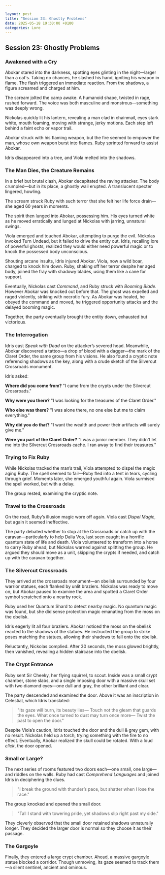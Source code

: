 ```yaml
---

layout: post
title: "Session 23: Ghostly Problems"
date: 2025-05-18 19:30:00 +0100
categories: Lore
---
```


## **Session 23: Ghostly Problems**

### Awakened with a Cry

Abokar stared into the darkness, spotting eyes glinting in the night—larger than a cat's. Taking no chances, he slashed his hand, igniting his weapon in flame. The flash triggered an immediate reaction. From the shadows, a figure screamed and charged at him.

The scream jolted the camp awake. A humanoid shape, twisted in rage, rushed forward. The voice was both masculine and monstrous—something was deeply wrong.

Nickolas quickly lit his lantern, revealing a man clad in chainmail, eyes stark white, mouth foaming, moving with strange, jerky motions. Each step left behind a faint echo or vapor trail.

Abokar struck with his flaming weapon, but the fire seemed to empower the man, whose own weapon burst into flames. Ruby sprinted forward to assist Abokar.

Idris disappeared into a tree, and Viola melted into the shadows.

### The Man Dies, the Creature Remains

In a brief but brutal clash, Abokar decapitated the raving attacker. The body crumpled—but in its place, a ghostly wail erupted. A translucent specter lingered, howling.

The scream struck Ruby with such terror that she felt her life force drain—she aged 60 years in moments.

The spirit then lunged into Abokar, possessing him. His eyes turned white as he moved erratically and lunged at Nickolas with jarring, unnatural swings.

Viola emerged and touched Abokar, attempting to purge the evil. Nickolas invoked Turn Undead, but it failed to drive the entity out. Idris, recalling lore of powerful ghosts, realized they would either need powerful magic or to knock the possessed body unconscious.

Shouting arcane insults, Idris injured Abokar. Viola, now a wild boar, charged to knock him down. Ruby, shaking off her terror despite her aged body, joined the fray with shadowy blades, using them like a cane for support.

Eventually, Nickolas cast *Command*, and Ruby struck with *Booming Blade*. However Abokar was knocked out before that. The ghost was expelled and raged violently, striking with necrotic fury. As Abokar was healed, he obeyed the command and moved, he triggered opportunity attacks and the delayed booming magic. 

Together, the party eventually brought the entity down, exhausted but victorious.

### The Interrogation

Idris cast *Speak with Dead* on the attacker’s severed head. Meanwhile, Abokar discovered a tattoo—a drop of blood with a dagger—the mark of the Claret Order, the same group from his visions. He also found a cryptic note referencing shadows as the key, along with a crude sketch of the Silvercut Crossroads monument.

Idris asked:

**Where did you come from?**
"I came from the crypts under the Silvercut Crossroads."

**Why were you there?**
"I was looking for the treasures of the Claret Order."

**Who else was there?**
"I was alone there, no one else but me to claim everything."

**Why did you do that?**
"I want the wealth and power their artifacts will surely give me."

**Were you part of the Claret Order?**
"I was a junior member. They didn't let me into the Silvercut Crossroads cache. I ran away to find their treasures."

### Trying to Fix Ruby

While Nickolas tracked the man’s trail, Viola attempted to dispel the magic aging Ruby. The spell seemed to fail—Ruby fled into a tent in tears, cycling through grief. Moments later, she emerged youthful again. Viola surmised the spell worked, but with a delay.

The group rested, examining the cryptic note.

### Travel to the Crossroads

On the road, Ruby’s illusion magic wore off again. Viola cast *Dispel Magic*, but again it seemed ineffective.

The party debated whether to stop at the Crossroads or catch up with the caravan—particularly to help Dalia Vos, last seen caught in a horrific quantum state of life and death. Viola volunteered to transform into a horse to carry Ruby ahead, but Nickolas warned against splitting the group. He argued they should move as a unit, skipping the crypts if needed, and catch up with the caravan together.

### The Silvercut Crossroads

They arrived at the crossroads monument—an obelisk surrounded by four warrior statues, each flanked by unlit braziers. Nickolas was ready to move on, but Abokar paused to examine the area and spotted a Claret Order symbol scratched onto a nearby rock.

Ruby used her Quantum Shard to detect nearby magic. No quantum magic was found, but she did sense protection magic emanating from the moss on the obelisk.

Idris eagerly lit all four braziers. Abokar noticed the moss on the obelisk reacted to the shadows of the statues. He instructed the group to strike poses matching the statues, allowing their shadows to fall onto the obelisk.

Reluctantly, Nickolas complied. After 30 seconds, the moss glowed brightly, then vanished, revealing a hidden staircase into the obelisk.

### The Crypt Entrance

Ruby sent Sir Cheeky, her flying squirrel, to scout. Inside was a small crypt chamber, stone slabs, and a single imposing door with a massive skull set with two diamond eyes—one dull and gray, the other brilliant and clear.

The party descended and examined the door. Above it was an inscription in Celestial, which Idris translated:

> "Its gaze will burn, its beauty lies—
> Touch not the gleam that guards the eyes.
> What once turned to dust may turn once more—
> Twist the past to open the door."

Despite Viola’s caution, Idris touched the door and the dull & grey gem, with no result. Nickolas held up a torch, trying something with the fire to no effect. Eventually, Abokar realized the skull could be rotated. With a loud *click*, the door opened.

### Small or Large?

The next series of rooms featured two doors each—one small, one large—and riddles on the walls. Ruby had cast *Comprehend Languages* and joined Idris in deciphering the clues.

> "I break the ground with thunder’s pace, but shatter when I lose the race."

The group knocked and opened the small door.

> "Tall I stand with towering pride, yet shadows slip right past my side."

They cleverly observed that the small door retained shadows unnaturally longer. They decided the larger door is normal so they choose it as their passage.

### The Gargoyle

Finally, they entered a large crypt chamber. Ahead, a massive gargoyle statue blocked a corridor. Though unmoving, its gaze seemed to track them—a silent sentinel, ancient and ominous.
